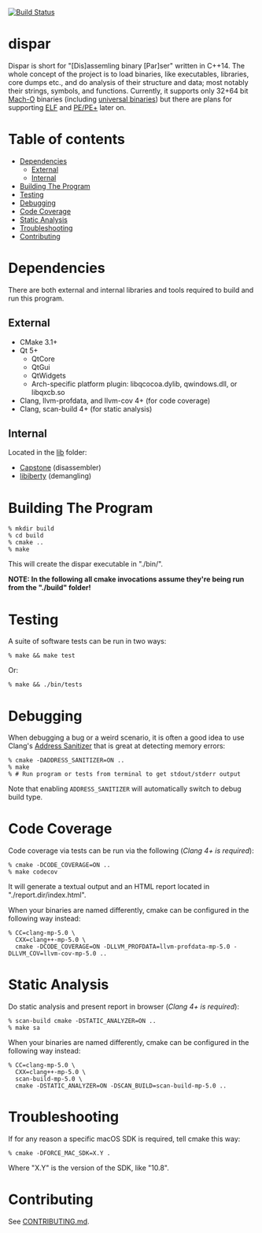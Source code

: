 [![Build Status](https://travis-ci.org/netromdk/dispar.svg?branch=master)](https://travis-ci.org/netromdk/dispar)

# dispar
Dispar is short for "[Dis]assemling binary [Par]ser" written in C++14. The whole concept of the project is to load binaries, like executables, libraries, core dumps etc., and do analysis of their structure and data; most notably their strings, symbols, and functions. Currently, it supports only 32+64 bit [Mach-O](https://en.wikipedia.org/wiki/Mach-O) binaries (including [universal binaries](https://en.wikipedia.org/wiki/Universal_binary)) but there are plans for supporting [ELF](https://en.wikipedia.org/wiki/Executable_and_Linkable_Format) and [PE/PE+](https://en.wikipedia.org/wiki/Portable_Executable) later on.

# Table of contents
* [Dependencies](#dependencies)
  * [External](#external)
  * [Internal](#internal)
* [Building The Program](#building-the-program)
* [Testing](#testing)
* [Debugging](#debugging)
* [Code Coverage](#code-coverage)
* [Static Analysis](#static-analysis)
* [Troubleshooting](#troubleshooting)
* [Contributing](#contributing)

# Dependencies
There are both external and internal libraries and tools required to build and run this program.

## External
* CMake 3.1+
* Qt 5+
  * QtCore
  * QtGui
  * QtWidgets
  * Arch-specific platform plugin: libqcocoa.dylib, qwindows.dll, or libqxcb.so
* Clang, llvm-profdata, and llvm-cov 4+ (for code coverage)
* Clang, scan-build 4+ (for static analysis)

## Internal
Located in the [lib](lib) folder:
* [Capstone](https://github.com/aquynh/capstone) (disassembler)
* [libiberty](https://github.com/gcc-mirror/gcc/tree/master/libiberty) (demangling)

# Building The Program
```
% mkdir build
% cd build
% cmake ..
% make
```

This will create the dispar executable in "./bin/".

**NOTE: In the following all cmake invocations assume they're being run from the "./build" folder!**

# Testing
A suite of software tests can be run in two ways:
```
% make && make test
```

Or:
```
% make && ./bin/tests
```

# Debugging
When debugging a bug or a weird scenario, it is often a good idea to use Clang's [Address Sanitizer](https://clang.llvm.org/docs/AddressSanitizer.html) that is great at detecting memory errors:

```
% cmake -DADDRESS_SANITIZER=ON ..
% make
% # Run program or tests from terminal to get stdout/stderr output
```
Note that enabling `ADDRESS_SANITIZER` will automatically switch to debug build type.

# Code Coverage
Code coverage via tests can be run via the following (*Clang 4+ is required*):
```
% cmake -DCODE_COVERAGE=ON ..
% make codecov
```

It will generate a textual output and an HTML report located in "./report.dir/index.html".

When your binaries are named differently, cmake can be configured in the following way instead:
```
% CC=clang-mp-5.0 \
  CXX=clang++-mp-5.0 \
  cmake -DCODE_COVERAGE=ON -DLLVM_PROFDATA=llvm-profdata-mp-5.0 -DLLVM_COV=llvm-cov-mp-5.0 ..
```

# Static Analysis
Do static analysis and present report in browser (*Clang 4+ is required*):
```
% scan-build cmake -DSTATIC_ANALYZER=ON ..
% make sa
```

When your binaries are named differently, cmake can be configured in the following way instead:
```
% CC=clang-mp-5.0 \
  CXX=clang++-mp-5.0 \
  scan-build-mp-5.0 \
  cmake -DSTATIC_ANALYZER=ON -DSCAN_BUILD=scan-build-mp-5.0 ..
```

# Troubleshooting
If for any reason a specific macOS SDK is required, tell cmake this way:
```
% cmake -DFORCE_MAC_SDK=X.Y .
```
Where "X.Y" is the version of the SDK, like "10.8".

# Contributing
See [CONTRIBUTING.md](CONTRIBUTING.md).
